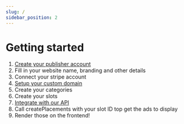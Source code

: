 ```yaml
---
slug: /
sidebar_position: 2
---
```


# Getting started

1. [Create your publisher account](https://publisher.enlay.io)
1. Fill in your website name, branding and other details
1. Connect your stripe account
1. [Setup your custom domain](#todo)
1. Create your categories
1. Create your slots
1. [Integrate with our API](./api/authentication.md)
1. Call createPlacements with your slot ID top get the ads to display
1. Render those on the frontend!
